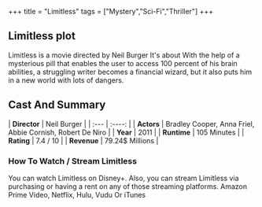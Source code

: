 +++
title = "Limitless"
tags = ["Mystery","Sci-Fi","Thriller"]
+++
## Limitless plot
Limitless is a movie directed by Neil Burger It's about With the help of a mysterious pill that enables the user to access 100 percent of his brain abilities, a struggling writer becomes a financial wizard, but it also puts him in a new world with lots of dangers.
## Cast And Summary
| **Director**      | Neil Burger |
    | :---        |    :----:   |
    |  **Actors** | Bradley Cooper, Anna Friel, Abbie Cornish, Robert De Niro |
    | **Year**   | 2011    |
    |  **Runtime** | 105 Minutes |
    |  **Rating** | 7.4 / 10 | 
    |  **Revenue** | 79.24$ Millions |
### How To Watch / Stream Limitless
You can watch Limitless on Disney+.
Also, you can stream Limitless via purchasing or having a rent on any of those streaming platforms.
Amazon Prime Video, Netflix, Hulu, Vudu Or iTunes